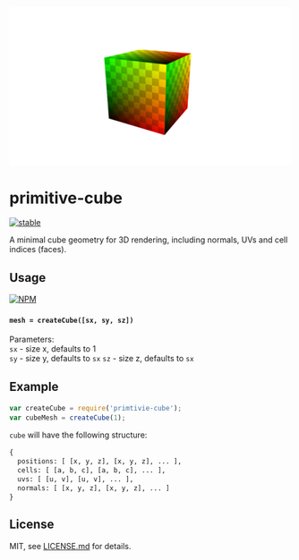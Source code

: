 ![](thumb.png)

# primitive-cube

[![stable](http://badges.github.io/stability-badges/dist/stable.svg)](http://github.com/badges/stability-badges)

A minimal cube geometry for 3D rendering, including normals, UVs and cell indices (faces).

## Usage

[![NPM](https://nodei.co/npm/primitive-cube.png)](https://www.npmjs.com/package/primitive-cube)

#### `mesh = createCube([sx, sy, sz])`

Parameters:  
`sx` - size x, defaults to 1  
`sy` - size y, defaults to `sx`
`sz` - size z, defaults to `sx`

## Example

```javascript
var createCube = require('primtivie-cube');
var cubeMesh = createCube(1);
```

`cube` will have the following structure:

```
{
  positions: [ [x, y, z], [x, y, z], ... ],
  cells: [ [a, b, c], [a, b, c], ... ],
  uvs: [ [u, v], [u, v], ... ],
  normals: [ [x, y, z], [x, y, z], ... ]
}
```

## License

MIT, see [LICENSE.md](http://github.com/vorg/primitive-cube/blob/master/LICENSE.md) for details.
